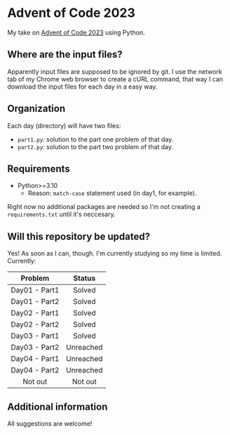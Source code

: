 # Advent of Code 2023

My take on [Advent of Code 2023](https://adventofcode.com/2023 "AOC23") using Python.

## Where are the input files?

Apparently input files are supposed to be ignored by git. I use the network tab of my Chrome web browser to create a cURL command, that way I can download the input files for each day in a easy way.

## Organization

Each day (directory) will have two files:

- `part1.py`: solution to the part one problem of that day.
- `part2.py`: solution to the part two problem of that day.

## Requirements

* Python>=3.10
  * Reason: `match-case` statement used (in day1, for example).

Right now no additional packages are needed so I'm not creating a `requirements.txt` until it's neccesary.

## Will this repository be updated?

Yes! As soon as I can, though. I'm currently studying so my time is limited. Currently:

| Problem       | Status    |
| :-----------: | :-------: |
| Day01 - Part1 | Solved    |
| Day01 - Part2 | Solved    |
| Day02 - Part1 | Solved    |
| Day02 - Part2 | Solved    |
| Day03 - Part1 | Solved    |
| Day03 - Part2 | Unreached |
| Day04 - Part1 | Unreached |
| Day04 - Part2 | Unreached |
| Not out       | Not out   |

## Additional information

All suggestions are welcome!
